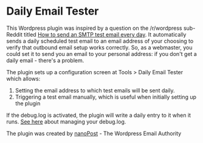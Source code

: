 # Daily Email Tester

This Wordpress plugin was inspired by a question on the /r/wordpress sub-Reddit titled [How to send an SMTP test email every day](https://www.reddit.com/r/Wordpress/comments/105zc1k/how_to_send_an_smtp_test_email_every_day/). It automatically sends a daily scheduled test email to an email address of your choosing to verify that outbound email setup works correctly. So, as a webmaster, you could set it to send you an email to your personal address: if you don't get a daily email - there's a problem. 

The plugin sets up a configuration screen at Tools > Daily Email Tester which allows:

1. Setting the email address to which test emails will be sent daily.
2. Triggering a test email manually, which is useful when initially setting up the plugin

If the debug.log is activated, the plugin will write a daily entry to it when it runs. [See here](https://deliciousbrains.com/why-use-wp-debug-log-wordpress-development/) about managing your debug.log.

The plugin was created by [nanoPost](https://nanopo.st) - The Wordpress Email Authority
